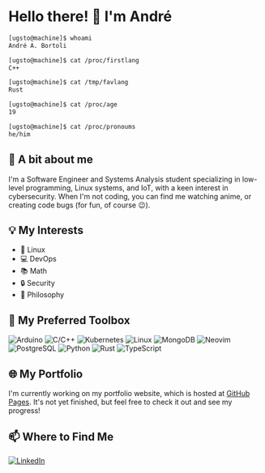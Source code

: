 # Hello there! 👋 I'm André

```sh
[ugsto@machine]$ whoami
André A. Bortoli

[ugsto@machine]$ cat /proc/firstlang
C++

[ugsto@machine]$ cat /tmp/favlang
Rust

[ugsto@machine]$ cat /proc/age
19

[ugsto@machine]$ cat /proc/pronoums
he/him
```

## 🏏 A bit about me

I'm a Software Engineer and Systems Analysis student specializing in low-level
programming, Linux systems, and IoT, with a keen interest in cybersecurity.
When I'm not coding, you can find me watching anime, or creating code bugs
(for fun, of course 😉).

## 💡 My Interests

*   🐧 Linux
*   💻 DevOps
*   📚 Math
*   🔒 Security
*   🤯 Philosophy

## 🧰 My Preferred Toolbox

![Arduino](https://img.shields.io/badge/Arduino-00979D?style=for-the-badge\&logo=Arduino\&logoColor=white)
![C/C++](https://img.shields.io/badge/C/C++-00599C?style=for-the-badge\&logo=C%2B%2B\&logoColor=white)
![Kubernetes](https://img.shields.io/badge/Kubernetes-3069DE?style=for-the-badge\&logo=kubernetes\&logoColor=white)
![Linux](https://img.shields.io/badge/Linux-020202?style=for-the-badge\&logo=linux\&logoColor=white)
![MongoDB](https://img.shields.io/badge/MongoDB-47A248?style=for-the-badge\&logo=MongoDB\&logoColor=white)
![Neovim](https://img.shields.io/badge/Neovim-57A143?style=for-the-badge\&logo=Neovim\&logoColor=white)
![PostgreSQL](https://img.shields.io/badge/PostgreSQL-4169E1?style=for-the-badge\&logo=PostgreSQL\&logoColor=white)
![Python](https://img.shields.io/badge/Python-3776AB?style=for-the-badge\&logo=Python\&logoColor=white)
![Rust](https://img.shields.io/badge/Rust-000000?style=for-the-badge\&logo=rust\&logoColor=white)
![TypeScript](https://img.shields.io/badge/TypeScript-3178C6?style=for-the-badge\&logo=TypeScript\&logoColor=white)

## 🌐 My Portfolio

I'm currently working on my portfolio website, which is hosted at [GitHub Pages](https://ugsto.github.io). It's not yet finished, but feel free to check it out and see my progress!

## 📫 Where to Find Me

[![LinkedIn](https://img.shields.io/badge/LinkedIn-0A66C2?style=for-the-badge\&logo=linkedin\&logoColor=white)](https://www.linkedin.com/in/andre-augusto-bortoli)
